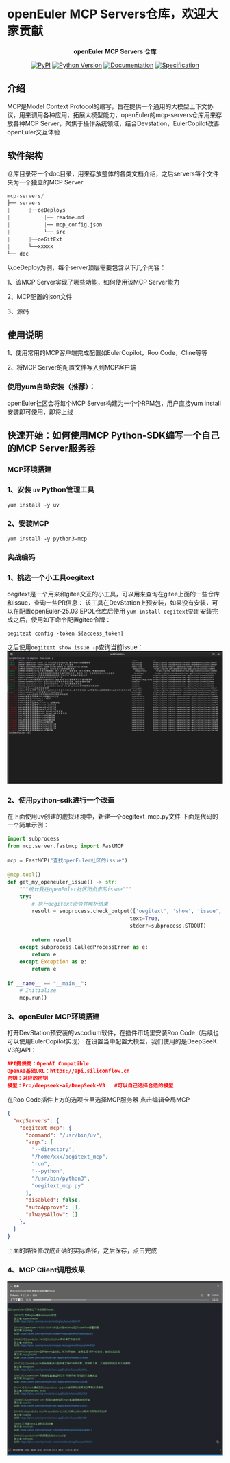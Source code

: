 # openEuler MCP Servers仓库，欢迎大家贡献

<div align="center">

<strong>openEuler MCP Servers 仓库</strong>

[![PyPI][pypi-badge]][pypi-url]
[![Python Version][python-badge]][python-url]
[![Documentation][docs-badge]][docs-url]
[![Specification][spec-badge]][spec-url]



</div>


[pypi-badge]: https://img.shields.io/pypi/v/mcp.svg
[pypi-url]: https://pypi.org/project/mcp/
[python-badge]: https://img.shields.io/pypi/pyversions/mcp.svg
[python-url]: https://www.python.org/downloads/
[docs-badge]: https://img.shields.io/badge/docs-modelcontextprotocol.io-blue.svg
[docs-url]: https://modelcontextprotocol.io
[spec-badge]: https://img.shields.io/badge/spec-spec.modelcontextprotocol.io-blue.svg
[spec-url]: https://spec.modelcontextprotocol.io

## 介绍

MCP是Model Context Protocol的缩写，旨在提供一个通用的大模型上下文协议，用来调用各种应用，拓展大模型能力，openEuler的mcp-servers仓库用来存放各种MCP Server，聚焦于操作系统领域，结合Devstation，EulerCopilot改善openEuler交互体验

## 软件架构
仓库目录带一个doc目录，用来存放整体的各类文档介绍，之后servers每个文件夹为一个独立的MCP Server

```python
mcp-servers/
├── servers
|      |──oeDeploys
|           |── readme.md
|           |── mcp_config.json
|           └── src
|      |──oeGitExt 
|      └──xxxxx
└── doc
```

以oeDeploy为例，每个server顶层需要包含以下几个内容：

1、该MCP Server实现了哪些功能，如何使用该MCP Server能力

2、MCP配置的json文件

3、源码


## 使用说明

1、使用常用的MCP客户端完成配置如EulerCopilot，Roo Code，Cline等等

2、将MCP Server的配置文件写入到MCP客户端

### 使用yum自动安装（推荐）：
openEuler社区会将每个MCP Server构建为一个个RPM包，用户直接yum install安装即可使用，即将上线

## 快速开始：如何使用MCP Python-SDK编写一个自己的MCP Server服务器
### MCP环境搭建
### 1、安装 `uv` Python管理工具
```shell 
yum install -y uv
```

### 2、安装MCP
```shell
yum install -y python3-mcp
```

### 实战编码
### 1、挑选一个小工具oegitext
oegitext是一个用来和gitee交互的小工具，可以用来查询在gitee上面的一些仓库和issue，查询一些PR信息：
该工具在DevStation上预安装，如果没有安装，可以在配置openEuler-25.03 EPOL仓库后使用 `yum install oegitext安装`
安装完成之后，使用如下命令配置gitee令牌：
```shell
oegitext config -token ${access_token}
```
之后使用`oegitext show issue -p`查询当前issue：
![oegitext的使用方式](doc/pictures/oegitext_show_issue_demo.png)
### 2、使用python-sdk进行一个改造
在上面使用uv创建的虚拟环境中，新建一个oegitext_mcp.py文件
下面是代码的一个简单示例：
```python
import subprocess
from mcp.server.fastmcp import FastMCP

mcp = FastMCP("查找openEuler社区的issue")

@mcp.tool()
def get_my_openeuler_issue() -> str:
    """统计我在openEuler社区所负责的issue"""
    try:
        # 执行oegitext命令并解析结果
        result = subprocess.check_output(['oegitext', 'show', 'issue', '-p'], 
                                        text=True, 
                                        stderr=subprocess.STDOUT)
        
        return result
    except subprocess.CalledProcessError as e:
        return e
    except Exception as e:
        return e

if __name__ == "__main__":
    # Initialize
    mcp.run()
```
### 3、openEuler MCP环境搭建
打开DevStation预安装的vscodium软件，在插件市场里安装Roo Code（后续也可以使用EulerCopilot实现）
在设置当中配置大模型，我们使用的是DeepSeeK V3的API：
```json
API提供商：OpenAI Compatible
OpenAI基础URL：https://api.siliconflow.cn
密钥：对应的密钥
模型：Pro/deepseek-ai/DeepSeek-V3   #可以自己选择合适的模型
```
在Roo Code插件上方的选项卡里选择MCP服务器
点击编辑全局MCP
```json
{
  "mcpServers": {
    "oegitext_mcp": {
      "command": "/usr/bin/uv",
      "args": [
        "--directory",
        "/home/xxx/oegitext_mcp",
        "run",
        "--python",
        "/usr/bin/python3",
        "oegitext_mcp.py"
      ],
      "disabled": false,
      "autoApprove": [],
      "alwaysAllow": []
    },
  }
}
```
上面的路径修改成正确的实际路径，之后保存，点击完成

### 4、MCP Client调用效果

![oegitext使用MCP服务后效果](doc/pictures/oegitext_mcp_demo.png)

